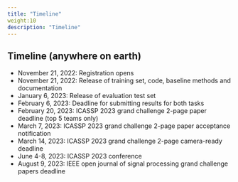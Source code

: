 ```yaml
---
title: "Timeline"
weight:10
description: "Timeline"
---
```



## Timeline (anywhere on earth)

- November 21, 2022: Registration opens
- November 21, 2022: Release of training set, code, baseline methods and documentation
- January 6, 2023: Release of evaluation test set
- February 6, 2023: Deadline for submitting results for both tasks
- February 20, 2023: ICASSP 2023 grand challenge 2-page paper deadline (top 5 teams only)
- March 7, 2023: ICASSP 2023 grand challenge 2-page paper acceptance notification
- March 14, 2023: ICASSP 2023 grand challenge 2-page camera-ready deadline
- June 4-8, 2023: ICASSP 2023 conference
- August 9, 2023: IEEE open journal of signal processing grand challenge papers deadline
